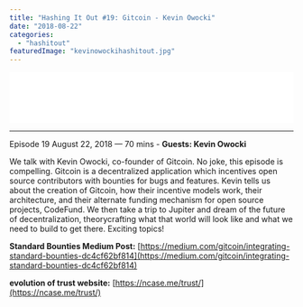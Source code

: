 ```yaml
---
title: "Hashing It Out #19: Gitcoin - Kevin Owocki"
date: "2018-08-22"
categories: 
  - "hashitout"
featuredImage: "kevinowockihashitout.jpg"
---
```


<iframe style="border: none;" src="//html5-player.libsyn.com/embed/episode/id/6956967/height/90/theme/custom/autoplay/no/autonext/no/thumbnail/yes/preload/no/no_addthis/no/direction/backward/render-playlist/no/custom-color/ee6a0e/" width="100%" height="90" scrolling="no" allowfullscreen="allowfullscreen"></iframe>

* * *

 Episode 19 August 22, 2018 — 70 mins - **Guests: Kevin Owocki**

We talk with Kevin Owocki, co-founder of Gitcoin. No joke, this episode is compelling. Gitcoin is a decentralized application which incentives open source contributors with bounties for bugs and features. Kevin tells us about the creation of Gitcoin, how their incentive models work, their architecture, and their alternate funding mechanism for open source projects, CodeFund. We then take a trip to Jupiter and dream of the future of decentralization, theorycrafting what that world will look like and what we need to build to get there. Exciting topics!

**Standard Bounties Medium Post:** [https://medium.com/gitcoin/integrating-standard-bounties-dc4cf62bf814](https://medium.com/gitcoin/integrating-standard-bounties-dc4cf62bf814)

**evolution of trust website:** [https://ncase.me/trust/](https://ncase.me/trust/)
